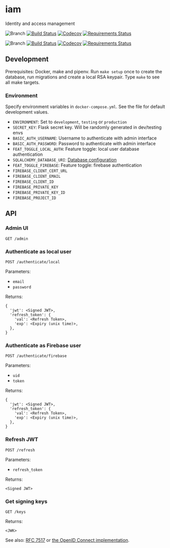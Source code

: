 # iam

Identity and access management

![Branch](https://img.shields.io/badge/branch-master-blue.svg)
[![Build Status](https://travis-ci.org/DD-DeCaF/iam.svg?branch=master)](https://travis-ci.org/DD-DeCaF/iam)
[![Codecov](https://codecov.io/gh/DD-DeCaF/iam/branch/master/graph/badge.svg)](https://codecov.io/gh/DD-DeCaF/iam/branch/master)
[![Requirements Status](https://requires.io/github/DD-DeCaF/iam/requirements.svg?branch=master)](https://requires.io/github/DD-DeCaF/iam/requirements/?branch=master)

![Branch](https://img.shields.io/badge/branch-devel-blue.svg)
[![Build Status](https://travis-ci.org/DD-DeCaF/iam.svg?branch=devel)](https://travis-ci.org/DD-DeCaF/iam)
[![Codecov](https://codecov.io/gh/DD-DeCaF/iam/branch/devel/graph/badge.svg)](https://codecov.io/gh/DD-DeCaF/iam/branch/devel)
[![Requirements Status](https://requires.io/github/DD-DeCaF/iam/requirements.svg?branch=devel)](https://requires.io/github/DD-DeCaF/iam/requirements/?branch=devel)

## Development

Prerequisites: Docker, make and pipenv. Run `make setup` once to create the database, run migrations and create a local RSA keypair. Type `make` to see all make targets.

### Environment

Specify environment variables in `docker-compose.yml`. See the file for default development values.

* `ENVIRONMENT`: Set to `development`, `testing` or `production`
* `SECRET_KEY`: Flask secret key. Will be randomly generated in dev/testing envs
* `BASIC_AUTH_USERNAME`: Username to authenticate with admin interface
* `BASIC_AUTH_PASSWORD`: Password to authenticate with admin interface
* `FEAT_TOGGLE_LOCAL_AUTH`: Feature toggle: local user database authentication
* `SQLALCHEMY_DATABASE_URI`: [Database configuration](http://docs.sqlalchemy.org/en/latest/core/engines.html#database-urls)
* `FEAT_TOGGLE_FIREBASE`: Feature toggle: firebase authentication
* `FIREBASE_CLIENT_CERT_URL`
* `FIREBASE_CLIENT_EMAIL`
* `FIREBASE_CLIENT_ID`
* `FIREBASE_PRIVATE_KEY`
* `FIREBASE_PRIVATE_KEY_ID`
* `FIREBASE_PROJECT_ID`

## API

### Admin UI

`GET /admin`

### Authenticate as local user

`POST /authenticate/local`

Parameters:

* `email`
* `password`

Returns:

    {
      'jwt': <Signed JWT>,
      'refresh_token': {
        'val': <Refresh Token>,
        'exp': <Expiry (unix time)>,
      },
    }

### Authenticate as Firebase user

`POST /authenticate/firebase`

Parameters:

* `uid`
* `token`

Returns:

    {
      'jwt': <Signed JWT>,
      'refresh_token': {
        'val': <Refresh Token>,
        'exp': <Expiry (unix time)>,
      },
    }

### Refresh JWT

`POST /refresh`

Parameters:

* `refresh_token`

Returns:

    <Signed JWT>

### Get signing keys

`GET /keys`

Returns:

    <JWK>

See also: [RFC 7517](https://tools.ietf.org/html/rfc7517) or [the OpenID Connect implementation](https://connect2id.com/products/server/docs/api/jwk-set#keys).
